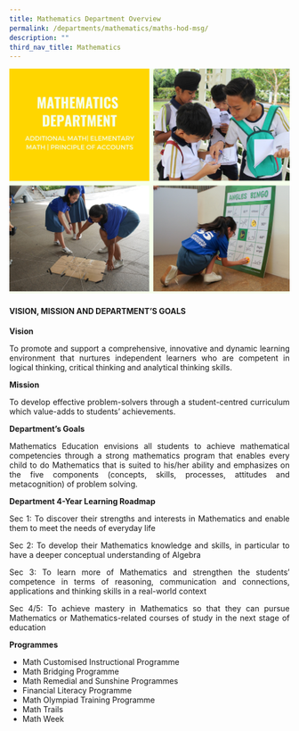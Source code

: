 ```yaml
---
title: Mathematics Department Overview
permalink: /departments/mathematics/maths-hod-msg/
description: ""
third_nav_title: Mathematics
---
```



![Mathematics Department Overview](/images/Departments/math-Overview.png)

#### VISION, MISSION AND DEPARTMENT’S GOALS

**Vision**

<p style="text-align:justify">To promote and support a comprehensive, innovative and dynamic learning environment that nurtures independent learners who are competent in logical thinking, critical thinking and analytical thinking skills.</p>

**Mission**

<p style="text-align:justify">To develop effective problem-solvers through a student-centred curriculum which value-adds to students’ achievements.</p>

**Department’s Goals**

<p style="text-align:justify">Mathematics Education envisions all students to achieve mathematical competencies through a strong mathematics program that enables every child to do Mathematics that is suited to his/her ability and emphasizes on the five components (concepts, skills, processes, attitudes and metacognition) of problem solving.</p>

**Department 4-Year Learning Roadmap**

<p style="text-align:justify">Sec 1:  To discover their strengths and interests in Mathematics and enable them to meet the needs of everyday life</p>

<p style="text-align:justify">Sec 2: To develop their Mathematics knowledge and skills, in particular to have a deeper conceptual understanding of Algebra</p>

<p style="text-align:justify">Sec 3: To learn more of Mathematics and strengthen the students’ competence in terms of reasoning, communication and connections, applications and thinking skills in a real-world context</p>

<p style="text-align:justify">Sec 4/5: To achieve mastery in Mathematics so that they can pursue Mathematics or Mathematics-related courses of study in the next stage of education</p>

**Programmes**

* Math Customised Instructional Programme
* Math Bridging Programme
* Math Remedial and Sunshine Programmes
* Financial Literacy Programme
* Math Olympiad Training Programme
*  Math Trails
* Math Week